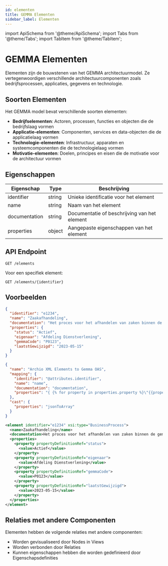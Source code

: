 ```yaml
---
id: elementen
title: GEMMA Elementen
sidebar_label: Elementen
---
```


import ApiSchema from '@theme/ApiSchema';
import Tabs from '@theme/Tabs';
import TabItem from '@theme/TabItem';

# GEMMA Elementen


Elementen zijn de bouwstenen van het GEMMA architectuurmodel. Ze vertegenwoordigen verschillende architectuurcomponenten zoals bedrijfsprocessen, applicaties, gegevens en technologie.

## Soorten Elementen

Het GEMMA model bevat verschillende soorten elementen:

- **Bedrijfselementen**: Actoren, processen, functies en objecten die de bedrijfslaag vormen
- **Applicatie-elementen**: Componenten, services en data-objecten die de applicatielaag vormen
- **Technologie-elementen**: Infrastructuur, apparaten en systeemcomponenten die de technologielaag vormen
- **Motivatie-elementen**: Doelen, principes en eisen die de motivatie voor de architectuur vormen

## Eigenschappen

| Eigenschap | Type | Beschrijving |
|------------|------|-------------|
| identifier | string | Unieke identificatie voor het element |
| name | string | Naam van het element |
| documentation | string | Documentatie of beschrijving van het element |
| properties | object | Aangepaste eigenschappen van het element |

## API Endpoint

```
GET /elements
```

Voor een specifiek element:

```
GET /elements/{identifier}
```

## Voorbeelden

<Tabs>
  <TabItem value="json" label="JSON Voorbeeld" default>

```json
{
  "identifier": "e1234",
  "name": "Zaakafhandeling",
  "documentation": "Het proces voor het afhandelen van zaken binnen de gemeente",
  "properties": {
    "status": "Actief",
    "eigenaar": "Afdeling Dienstverlening",
    "gemmaCode": "P0123",
    "laatstGewijzigd": "2023-05-15"
  }
}
```

  </TabItem>
  <TabItem value="mapping" label="Mapping Configuratie">

```json
{
  "name": "Archio XML Elements to Gemma OAS",
  "mapping": {
    "identifier": "@attributes.identifier",
    "name": "name",
    "documentation": "documentation",
    "properties": "{ {% for property in properties.property %}\"{{property['@attributes']['propertyDefinitionRef']}}\":\"{{property['value']}}\"{% if not loop.last %},{% endif %}{% endfor %} }"
  },
  "cast": {
    "properties": "jsonToArray"
  }
}
```

  </TabItem>
  <TabItem value="xml" label="XML Input Voorbeeld">

```xml
<element identifier="e1234" xsi:type="BusinessProcess">
  <name>Zaakafhandeling</name>
  <documentation>Het proces voor het afhandelen van zaken binnen de gemeente</documentation>
  <properties>
    <property propertyDefinitionRef="status">
      <value>Actief</value>
    </property>
    <property propertyDefinitionRef="eigenaar">
      <value>Afdeling Dienstverlening</value>
    </property>
    <property propertyDefinitionRef="gemmaCode">
      <value>P0123</value>
    </property>
    <property propertyDefinitionRef="laatstGewijzigd">
      <value>2023-05-15</value>
    </property>
  </properties>
</element>
```

  </TabItem>
</Tabs>

## Relaties met andere Componenten

Elementen hebben de volgende relaties met andere componenten:

- Worden gevisualiseerd door Nodes in Views
- Worden verbonden door Relaties
- Kunnen eigenschappen hebben die worden gedefinieerd door Eigenschapsdefinities 
